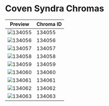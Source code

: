 # Coven Syndra Chromas

| Preview | Chroma ID |
|---------|-----------|
| ![134055](https://raw.communitydragon.org/latest/plugins/rcp-be-lol-game-data/global/default/v1/champion-chroma-images/134/134055.png) | 134055 |
| ![134056](https://raw.communitydragon.org/latest/plugins/rcp-be-lol-game-data/global/default/v1/champion-chroma-images/134/134056.png) | 134056 |
| ![134057](https://raw.communitydragon.org/latest/plugins/rcp-be-lol-game-data/global/default/v1/champion-chroma-images/134/134057.png) | 134057 |
| ![134058](https://raw.communitydragon.org/latest/plugins/rcp-be-lol-game-data/global/default/v1/champion-chroma-images/134/134058.png) | 134058 |
| ![134059](https://raw.communitydragon.org/latest/plugins/rcp-be-lol-game-data/global/default/v1/champion-chroma-images/134/134059.png) | 134059 |
| ![134060](https://raw.communitydragon.org/latest/plugins/rcp-be-lol-game-data/global/default/v1/champion-chroma-images/134/134060.png) | 134060 |
| ![134061](https://raw.communitydragon.org/latest/plugins/rcp-be-lol-game-data/global/default/v1/champion-chroma-images/134/134061.png) | 134061 |
| ![134062](https://raw.communitydragon.org/latest/plugins/rcp-be-lol-game-data/global/default/v1/champion-chroma-images/134/134062.png) | 134062 |
| ![134063](https://raw.communitydragon.org/latest/plugins/rcp-be-lol-game-data/global/default/v1/champion-chroma-images/134/134063.png) | 134063 |